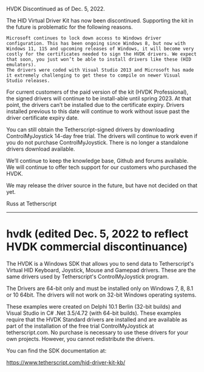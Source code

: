 HVDK Discontinued as of Dec. 5, 2022.

The HID Virtual Driver Kit has now been discontinued. Supporting the kit in the future is problematic for the following reasons.

    Microsoft continues to lock down access to Windows driver configuration. This has been ongoing since Windows 8, but now with Windows 11, 11S and upcoming releases of Windows, it will become very costly for the certificates needed to sign the HVDK drivers. We expect that soon, you just won’t be able to install drivers like these (HID emulators).
    The drivers were coded with Visual Studio 2013 and Microsoft has made it extremely challenging to get these to compile on newer Visual Studio releases.

For current customers of the paid version of the kit (HVDK Professional), the signed drivers will continue to be install-able until spring 2023. At that point, the drivers can’t be installed due to the certificate expiry. Drivers installed previous to this date will continue to work without issue past the driver certificate expiry date.

You can still obtain the Tetherscript-signed drivers by downloading ControlMyJoystick 14-day free trial. The drivers will continue to work even if you do not purchase ControlMyJoystick. There is no longer a standalone drivers download available.

We’ll continue to keep the knowledge base, Github and forums available.  We will continue to offer tech support for our customers who purchased the HVDK.

We may release the driver source in the future, but have not decided on that yet.

Russ at Tetherscript

------------

# hvdk (edited Dec. 5, 2022 to reflect HVDK commercial discontinuance)
The HVDK is a Windows SDK that allows you to send data to Tetherscript's Virtual HID Keyboard, Joystick, Mouse and Gamepad drivers.  These are the same drivers used by Tetherscript's ControlMyJoystick program.

The Drivers are 64-bit only and must be installed only on Windows 7, 8, 8.1 or 10 64bit.  The drivers will not work on 32-bit Windows operating systems.

These examples were created on Delphi 10.1 Berlin (32-bit builds) and Visual Studio in C# .Net 3.5/4.72 (with 64-bit builds).  These examples require that the HVDK Standard drivers are installed and are available as part of the installation of the free trial ControlMyJoystick at tetherscript.com.  No purchase is necessary to use these drivers for your own projects.  However, you cannot redistribute the drivers.

You can find the SDK documentation at:

https://www.tetherscript.com/hid-driver-kit-kb/
